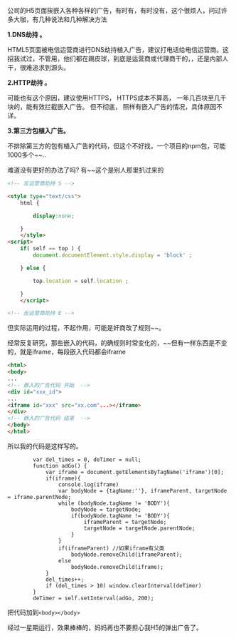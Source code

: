 公司的H5页面挨嵌入各种各样的广告，有时有，有时没有，这个很烦人，问过许多大咖，有几种说法和几种解决方法





**1.DNS劫持 。**

HTML5页面被电信运营商进行DNS劫持植入广告，建议打电话给电信运营商。这招我试过，不管用，他们都在踢皮球，到底是运营商或代理商干的，，还是内部人干，很难追求到源头。





**2.HTTP劫持 。** 

可能也有这个原因，建议使用HTTPS， HTTPS成本不算高， 一年几百块至几千块的，能有效拦截嵌入广告。 但不彻底， 照样有嵌入广告的情况，具体原因不详。





**3.第三方包植入广告。**

不排除第三方的包有植入广告的代码，但这个不好找，一个项目的npm包，可能1000多个~~..





难道没有更好的办法了吗? 有~~这个是别人那里扒过来的

```html
<!-- 反运营商劫持 S -->

<style type="text/css">
    html {

        display:none;

    }
    </style>
<script>
    if( self == top ) {
        document.documentElement.style.display = 'block' ;

    } else {

        top.location = self.location ;

    }
    </script>

<!-- 反运营商劫持 E -->

```

但实际运用的过程，不起作用，可能是奸商改了规则~~。





经常反复研究，那些嵌入的代码，的确规则时常变化的，~~但有一样东西是不变的，就是iframe，每段嵌入代码都会iframe



```html
<html>
<body>
...
<!-- 嵌入的广告代码 开始  -->
<div id="xxx_id">
...
<iframe id="xxx" src="xx.com"...></iframe>
</div>
<!-- 嵌入的广告代码 结束  -->
</body>
</html>

```



所以我的代码是这样写的。

```
		var del_times = 0, deTimer = null;
		function adGo() {
			var iframe = document.getElementsByTagName('iframe')[0];
			if(iframe){
				console.log(iframe)
				var bodyNode = {tagName:''}, iframeParent, targetNode = iframe.parentNode;
				while (bodyNode.tagName != 'BODY'){
					bodyNode = targetNode;
					if(bodyNode.tagName != 'BODY'){
						iframeParent = targetNode;
						targetNode = targetNode.parentNode;
					}
				}
				if(iframeParent) //如果iframe有父类
					bodyNode.removeChild(iframeParent);
				else
					bodyNode.removeChild(iframe);
			}
			del_times++;
			if (del_times > 10) window.clearInterval(deTimer)
		}
		deTimer = self.setInterval(adGo, 200);
```



把代码加到```<body></body>```

经过一星期运行，效果棒棒的，妈妈再也不要担心我H5的弹出广告了。

